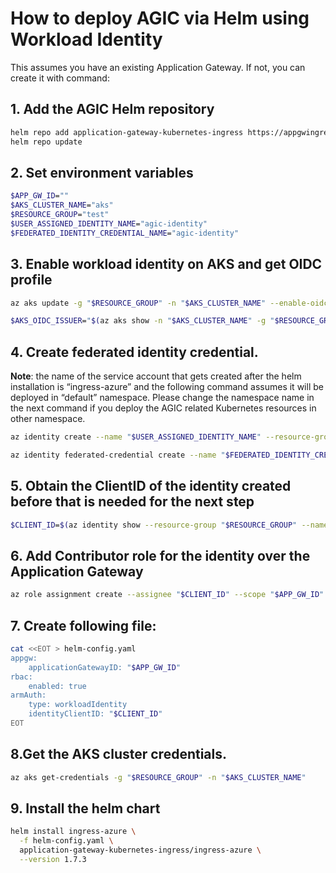 # How to deploy AGIC via Helm using Workload Identity

This assumes you have an existing Application Gateway. If not, you can create it with command:
## 1. Add the AGIC Helm repository

```bash
helm repo add application-gateway-kubernetes-ingress https://appgwingress.blob.core.windows.net/ingress-azure-helm-package/
helm repo update
```

## 2. Set environment variables

```bash
$APP_GW_ID=""
$AKS_CLUSTER_NAME="aks"
$RESOURCE_GROUP="test"
$USER_ASSIGNED_IDENTITY_NAME="agic-identity"
$FEDERATED_IDENTITY_CREDENTIAL_NAME="agic-identity"
```

## 3. Enable workload identity on AKS and get OIDC profile

```bash
az aks update -g "$RESOURCE_GROUP" -n "$AKS_CLUSTER_NAME" --enable-oidc-issuer --enable-workload-identity

$AKS_OIDC_ISSUER="$(az aks show -n "$AKS_CLUSTER_NAME" -g "$RESOURCE_GROUP" --query "oidcIssuerProfile.issuerUrl" -otsv)"
```

## 4. Create federated identity credential. 

**Note**: the name of the service account that gets created after the helm installation is “ingress-azure” and the following command assumes it will be deployed in “default” namespace. Please change the namespace name in the next command if you deploy the AGIC related Kubernetes resources in other namespace.

```bash
az identity create --name "$USER_ASSIGNED_IDENTITY_NAME" --resource-group "$RESOURCE_GROUP" 

az identity federated-credential create --name "$FEDERATED_IDENTITY_CREDENTIAL_NAME" --identity-name "$USER_ASSIGNED_IDENTITY_NAME" --resource-group "$RESOURCE_GROUP" --issuer "$AKS_OIDC_ISSUER" --subject system:serviceaccount:default:ingress-azure
```

## 5. Obtain the ClientID of the identity created before that is needed for the next step

```bash
$CLIENT_ID=$(az identity show --resource-group "$RESOURCE_GROUP" --name "$USER_ASSIGNED_IDENTITY_NAME" --query 'clientId' -otsv)
```

## 6. Add Contributor role for the identity over the Application Gateway

```bash
az role assignment create --assignee "$CLIENT_ID" --scope "$APP_GW_ID" --role Contributor
```

## 7. Create following file:

```bash
cat <<EOT > helm-config.yaml
appgw:
    applicationGatewayID: "$APP_GW_ID"
rbac:
    enabled: true
armAuth:
    type: workloadIdentity
    identityClientID: "$CLIENT_ID"
EOT
```

## 8.Get the AKS cluster credentials.

```bash
az aks get-credentials -g "$RESOURCE_GROUP" -n "$AKS_CLUSTER_NAME"
```

## 9. Install the helm chart

```bash
helm install ingress-azure \
  -f helm-config.yaml \
  application-gateway-kubernetes-ingress/ingress-azure \
  --version 1.7.3
```
